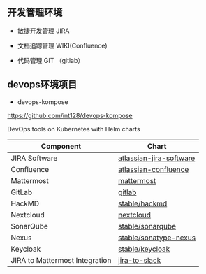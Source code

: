 

## 开发管理环境

* 敏捷开发管理 JIRA

* 文档追踪管理 WIKI(Confluence)

* 代码管理 GIT （gitlab）


## devops环境项目

* devops-kompose

https://github.com/int128/devops-kompose

DevOps tools on Kubernetes with Helm charts

Component     | Chart
--------------|------
JIRA Software | [atlassian-jira-software](./devops-kompose/atlassian-jira-software/README.md)
Confluence    | [atlassian-confluence](./devops-kompose/atlassian-confluence/README.md)
Mattermost    | [mattermost](./devops-kompose/mattermost/README.md)
GitLab        | [gitlab](./devops-kompose/gitlab/README.md)
HackMD        | [stable/hackmd](https://github.com/kubernetes/charts/tree/master/stable/hackmd)
Nextcloud     | [nextcloud](./devops-kompose/nextcloud/README.md)
SonarQube     | [stable/sonarqube](https://github.com/kubernetes/charts/tree/master/stable/sonarqube)
Nexus         | [stable/sonatype-nexus](https://github.com/kubernetes/charts/tree/master/stable/sonatype-nexus)
Keycloak      | [stable/keycloak](https://github.com/kubernetes/charts/tree/master/stable/keycloak)
JIRA to Mattermost Integration | [jira-to-slack](./devops-kompose/jira-to-slack/README.md)



